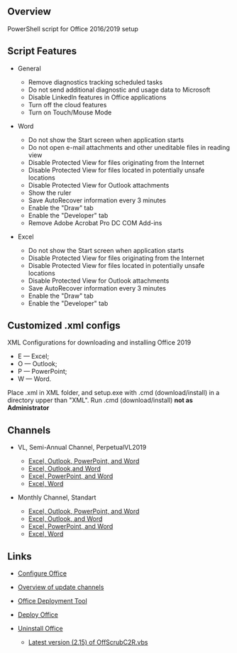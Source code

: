## Overview
PowerShell script for Office 2016/2019 setup

## Script Features
- General
  - Remove diagnostics tracking scheduled tasks
  - Do not send additional diagnostic and usage data to Microsoft
  - Disable LinkedIn features in Office applications
  - Turn off the cloud features
  - Turn on Touch/Mouse Mode

- Word
  - Do not show the Start screen when application starts
  - Do not open e-mail attachments and other uneditable files in reading view
  - Disable Protected View for files originating from the Internet
  - Disable Protected View for files located in potentially unsafe locations
  - Disable Protected View for Outlook attachments
  - Show the ruler
  - Save AutoRecover information every 3 minutes
  - Enable the "Draw" tab
  - Enable the "Developer" tab
  - Remove Adobe Acrobat Pro DC COM Add-ins

- Excel
  - Do not show the Start screen when application starts
  - Disable Protected View for files originating from the Internet
  - Disable Protected View for files located in potentially unsafe locations
  - Disable Protected View for Outlook attachments
  - Save AutoRecover information every 3 minutes
  - Enable the "Draw" tab
  - Enable the "Developer" tab

## Customized .xml configs
XML Configurations for downloading and installing Office 2019
- E — Excel;
- O — Outlook;
- P — PowerPoint;
- W — Word.

Place .xml in XML folder, and setup.exe with .cmd (download/install) in a directory upper than "XML".
Run .cmd (download/install) **not as Administrator**

## Channels
- VL, Semi-Annual Channel, PerpetualVL2019
  - [Excel, Outlook, PowerPoint, and Word](https://github.com/farag2/Office/blob/master/XML/EOPW_VL.xml)
  - [Excel, Outlook,and Word](https://github.com/farag2/Office/blob/master/XML/EOW_VL.xml)
  - [Excel, PowerPoint, and Word](https://github.com/farag2/Office/blob/master/XML/EPW_VL.xml)
  - [Excel, Word](https://github.com/farag2/Office/blob/master/XML/EW_VL.xml)

- Monthly Channel, Standart
  - [Excel, Outlook, PowerPoint, and Word](https://github.com/farag2/Office/blob/master/XML/EOPW.xml)
  - [Excel, Outlook, and Word](https://github.com/farag2/Office/blob/master/XML/EOW.xml)
  - [Excel, PowerPoint, and Word](https://github.com/farag2/Office/blob/master/XML/EPW.xml)
  - [Excel, Word](https://github.com/farag2/Office/blob/master/XML/EW.xml)

## Links
- [Configure Office](https://config.office.com/deploymentsettings)

- [Overview of update channels](https://docs.microsoft.com/ru-ru/DeployOffice/overview-of-update-channels-for-office-365-proplus)

- [Office Deployment Tool](https://www.microsoft.com/en-us/download/details.aspx?id=49117)

- [Deploy Office](https://docs.microsoft.com/en-us/deployoffice/reference-articles-for-deploying-office-365-proplus)

- [Uninstall Office](https://support.microsoft.com/help/4027149)
   - [Latest version (2.15) of OffScrubC2R.vbs](https://github.com/farag2/Office/blob/master/Office%20Uninstall)
